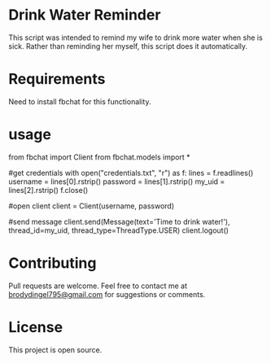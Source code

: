 # Drink Water Reminder
This script was intended to remind my wife to drink more water when she is sick. Rather than reminding her myself, this script does it automatically.

# Requirements
Need to install fbchat for this functionality.

# usage
from fbchat import Client
from fbchat.models import *

#get credentials
with open("credentials.txt", "r") as f:
	lines = f.readlines()
	username = lines[0].rstrip()
	password = lines[1].rstrip()
	my_uid = lines[2].rstrip()
f.close()

#open client
client = Client(username, password)

#send message
client.send(Message(text='Time to drink water!'), thread_id=my_uid, thread_type=ThreadType.USER)
client.logout()

# Contributing
Pull requests are welcome. Feel free to contact me at brodydingel795@gmail.com for suggestions or comments.

# License
This project is open source.

